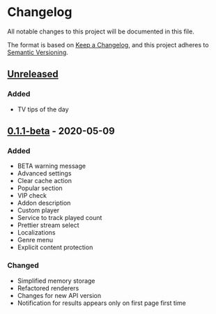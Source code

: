 # Changelog
All notable changes to this project will be documented in this file.

The format is based on [Keep a Changelog](https://keepachangelog.com/en/1.0.0/),
and this project adheres to [Semantic Versioning](https://semver.org/spec/v2.0.0.html).

## [Unreleased]
### Added
- TV tips of the day


## [0.1.1-beta] - 2020-05-09
### Added
- BETA warning message
- Advanced settings
- Clear cache action
- Popular section
- VIP check
- Addon description
- Custom player
- Service to track played count
- Prettier stream select
- Localizations
- Genre menu
- Explicit content protection

### Changed
- Simplified memory storage
- Refactored renderers
- Changes for new API version
- Notification for results appears only on first page first time


[Unreleased]: https://github.com/LadaBr/plugin.video.stream-cinema-2/compare/v0.1.1-beta...HEAD
[0.1.1-beta]: https://github.com/LadaBr/plugin.video.stream-cinema-2/releases/tag/v0.1.1-beta


